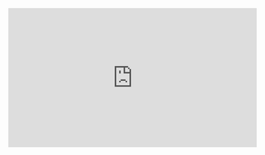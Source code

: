 

<div style="padding:56.09% 0 0 0;position:relative;"><iframe src="https://player.vimeo.com/video/154021847" style="position:absolute;top:0;left:0;width:100%;height:100%;" frameborder="0" webkitallowfullscreen mozallowfullscreen allowfullscreen></iframe></div><script src="https://player.vimeo.com/api/player.js"></script>

<br>
<br>
<br>
<br>